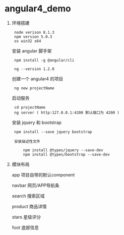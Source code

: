 # angular4_demo

1. 环境搭建

        node verison 8.1.3
        npm version 5.0.3
        os win32 x64

    安装 angular 脚手架

        npm install -g @angular/cli

        ng --version 1.2.0

    创建一个 angular4 的项目

        ng new projectName

    启动服务

        cd projectName
        ng server ( http:127.0.0.1:4200 默认端口为 4200 )

    安装 jquery 和 bootstrap

        npm install --save jquery bootstrap

        安装描述性文件

            npm install @types/jquery --save-dev
            npm install @types/bootstrap --save-dev

2. 模块布局

    app	项目自带的默认component

    navbar	网页/APP导航条

    search	搜索区域

    product	商品详情

    stars	星级评分

    foot	底部信息